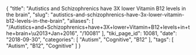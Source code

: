 {
    "title": "Autistics and Schizophrenics have 3X lower Vitamin B12 levels in the brain",
    "slug": "autistics-and-schizophrenics-have-3x-lower-vitamin-b12-levels-in-the-brain",
    "aliases": [
        "/Autistics+and+Schizophrenics+have+3X+lower+Vitamin+B12+levels+in+the+brain+\u2013+Jan+2016",
        "/10081"
    ],
    "tiki_page_id": 10081,
    "date": "2018-09-30",
    "categories": [
        "Autism",
        "Cognitive",
        "B12"
    ],
    "tags": [
        "Autism",
        "B12",
        "Cognitive"
    ]
}